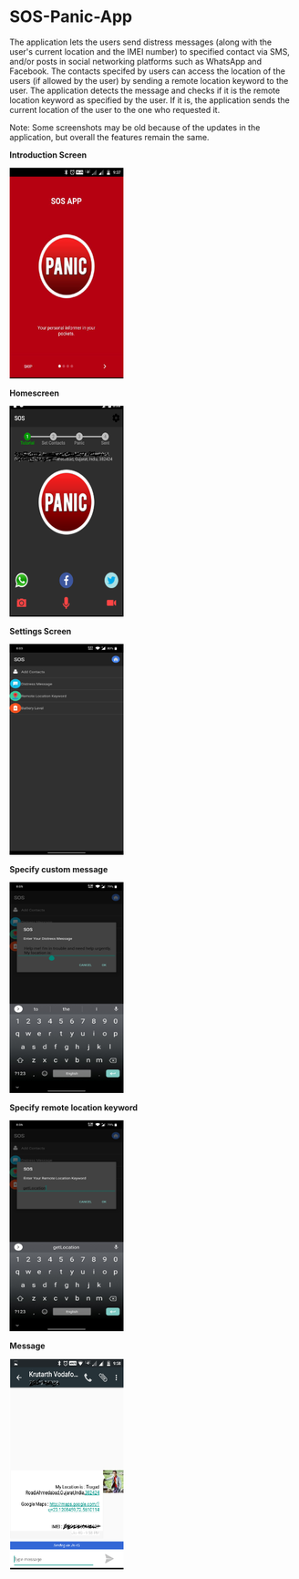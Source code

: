 # SOS-Panic-App
The application lets the users send distress messages (along with the user's current location and the IMEI number) to specified contact via SMS, and/or posts in social networking platforms such as WhatsApp and Facebook.
The contacts specifed by users can access the location of the users (if allowed by the user) by sending a remote location keyword to the user. The application detects the message and checks if it is the remote location keyword as specified by the user. If it is, the application sends the current location of the user to the one who requested it.

Note: Some screenshots may be old because of the updates in the application, but overall the features remain the same.



**Introduction Screen**

<img src = "Images/Intro.PNG" height="370px" width="200px">

**Homescreen**

<img src = "Images/Home.PNG" height="370px" width="200px">

**Settings Screen**

<img src = "Images/Settings.PNG" height="370px" width="200px">

**Specify custom message**

<img src = "Images/Custom message.png" height="370px" width="200px">

**Specify remote location keyword**

<img src = "Images/Remote Location.png" height="370px" width="200px">

**Message**

<img src = "Images/Message.PNG" height="370px" width="200px">
